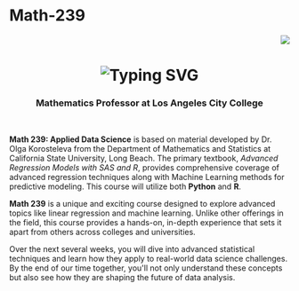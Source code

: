 # Math-239
<div align="right">
    <img src="https://visitor-badge.laobi.icu/badge?page_id=pineda0021.pineda0021" />
</div>

<h1 align="center">
    <img src="https://readme-typing-svg.herokuapp.com/?font=Righteous&size=35&center=true&vCenter=true&width=500&height=70&duration=4000&lines=Hi+There!+👋;+I'm+Edward+Pineda-Castro!;" alt="Typing SVG" />
</h1>

<h3 align="center">Mathematics Professor at Los Angeles City College</h3>

<br/>

<p>
    <strong>Math 239: Applied Data Science</strong> is based on material developed by 
    Dr. Olga Korosteleva from the Department of Mathematics and Statistics at 
    California State University, Long Beach. The primary textbook, 
    <em>Advanced Regression Models with SAS and R</em>, provides comprehensive 
    coverage of advanced regression techniques along with Machine Learning 
    methods for predictive modeling. This course will utilize both 
    <strong>Python</strong> and <strong>R</strong>.
</p>

<p>
    <strong>Math 239</strong> is a unique and exciting course designed to explore 
    advanced topics like linear regression and machine learning. Unlike other 
    offerings in the field, this course provides a hands-on, in-depth experience 
    that sets it apart from others across colleges and universities.
</p>

<p>
    Over the next several weeks, you will dive into advanced statistical 
    techniques and learn how they apply to real-world data science challenges. 
    By the end of our time together, you'll not only understand these concepts 
    but also see how they are shaping the future of data analysis.
</p>

